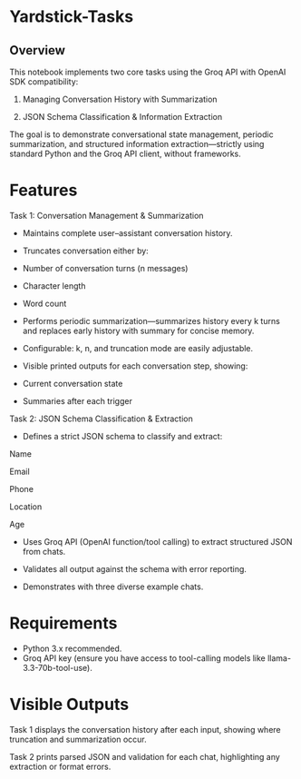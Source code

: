 # Yardstick-Tasks
## Overview
This notebook implements two core tasks using the Groq API with OpenAI SDK compatibility:

1. Managing Conversation History with Summarization

2. JSON Schema Classification & Information Extraction

The goal is to demonstrate conversational state management, periodic summarization, and structured information extraction—strictly using standard Python and the Groq API client, without frameworks.

# Features
Task 1: Conversation Management & Summarization
- Maintains complete user–assistant conversation history.

- Truncates conversation either by:

- Number of conversation turns (n messages)

- Character length

- Word count

- Performs periodic summarization—summarizes history every k turns and replaces early history with summary for concise memory.

- Configurable: k, n, and truncation mode are easily adjustable.

- Visible printed outputs for each conversation step, showing:

- Current conversation state

- Summaries after each trigger

Task 2: JSON Schema Classification & Extraction
- Defines a strict JSON schema to classify and extract:

Name

Email

Phone

Location

Age

- Uses Groq API (OpenAI function/tool calling) to extract structured JSON from chats.

- Validates all output against the schema with error reporting.

- Demonstrates with three diverse example chats.

# Requirements
- Python 3.x recommended.
- Groq API key (ensure you have access to tool-calling models like llama-3.3-70b-tool-use).


# Visible Outputs
Task 1 displays the conversation history after each input, showing where truncation and summarization occur.

Task 2 prints parsed JSON and validation for each chat, highlighting any extraction or format errors.

